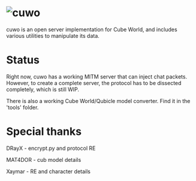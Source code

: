 ![cuwo](http://mp2.dk/cuwo/logo.png)
====

cuwo is an open server implementation for Cube World, and includes various
utilities to manipulate its data.

Status
======

Right now, cuwo has a working MITM server that can inject chat packets. However,
to create a complete server, the protocol has to be dissected completely, which
is still WIP.

There is also a working Cube World/Qubicle model converter. Find it in the 
'tools' folder.

Special thanks
==============

DRayX - encrypt.py and protocol RE

MAT4DOR - cub model details

Xaymar - RE and character details
